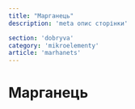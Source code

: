 ```yaml
---
title: "Марганець"
description: 'meta опис сторінки'

section: 'dobryva'
category: 'mikroelementy'
article: 'marhanets'
---
```


# Марганець